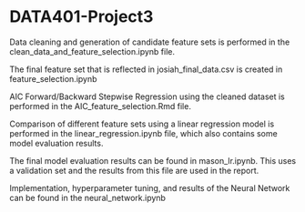 # DATA401-Project3

Data cleaning and generation of candidate feature sets is performed in the clean_data_and_feature_selection.ipynb file. 

The final feature set that is reflected in josiah_final_data.csv is created in feature_selection.ipynb

AIC Forward/Backward Stepwise Regression using the cleaned dataset is performed in the AIC_feature_selection.Rmd file.

Comparison of different feature sets using a linear regression model is performed in the linear_regression.ipynb file,
which also contains some model evaluation results.

The final model evaluation results can be found in mason_lr.ipynb. This uses a validation set and the results from this
file are used in the report. 

Implementation, hyperparameter tuning, and results of the Neural Network can be found in the neural_network.ipynb

